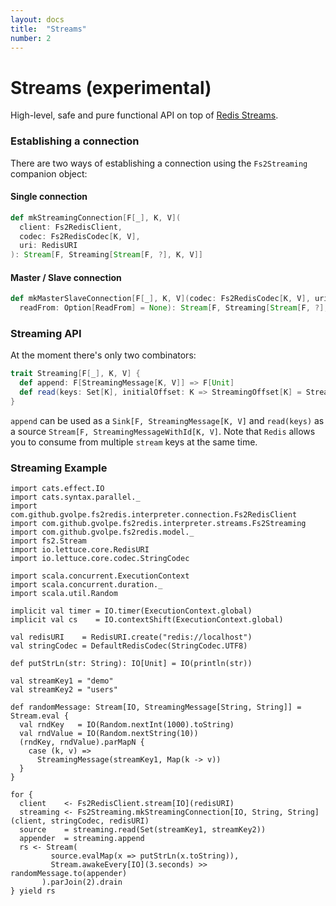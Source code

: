 ```yaml
---
layout: docs
title:  "Streams"
number: 2
---
```


# Streams (experimental)

High-level, safe and pure functional API on top of [Redis Streams](https://redis.io/topics/streams-intro).

### Establishing a connection

There are two ways of establishing a connection using the `Fs2Streaming` companion object:

#### Single connection

```scala
def mkStreamingConnection[F[_], K, V](
  client: Fs2RedisClient,
  codec: Fs2RedisCodec[K, V],
  uri: RedisURI
): Stream[F, Streaming[Stream[F, ?], K, V]]
```

#### Master / Slave connection

```scala
def mkMasterSlaveConnection[F[_], K, V](codec: Fs2RedisCodec[K, V], uris: RedisURI*)(
  readFrom: Option[ReadFrom] = None): Stream[F, Streaming[Stream[F, ?], K, V]]
```

### Streaming API

At the moment there's only two combinators:

```scala
trait Streaming[F[_], K, V] {
  def append: F[StreamingMessage[K, V]] => F[Unit]
  def read(keys: Set[K], initialOffset: K => StreamingOffset[K] = StreamingOffset.All[K]): F[StreamingMessageWithId[K, V]]
}
```

`append` can be used as a `Sink[F, StreamingMessage[K, V]` and `read(keys)` as a source `Stream[F, StreamingMessageWithId[K, V]`. Note that `Redis` allows you to consume from multiple `stream` keys at the same time.

### Streaming Example

```tut:silent
import cats.effect.IO
import cats.syntax.parallel._
import com.github.gvolpe.fs2redis.interpreter.connection.Fs2RedisClient
import com.github.gvolpe.fs2redis.interpreter.streams.Fs2Streaming
import com.github.gvolpe.fs2redis.model._
import fs2.Stream
import io.lettuce.core.RedisURI
import io.lettuce.core.codec.StringCodec

import scala.concurrent.ExecutionContext
import scala.concurrent.duration._
import scala.util.Random

implicit val timer = IO.timer(ExecutionContext.global)
implicit val cs    = IO.contextShift(ExecutionContext.global)

val redisURI    = RedisURI.create("redis://localhost")
val stringCodec = DefaultRedisCodec(StringCodec.UTF8)

def putStrLn(str: String): IO[Unit] = IO(println(str))

val streamKey1 = "demo"
val streamKey2 = "users"

def randomMessage: Stream[IO, StreamingMessage[String, String]] = Stream.eval {
  val rndKey   = IO(Random.nextInt(1000).toString)
  val rndValue = IO(Random.nextString(10))
  (rndKey, rndValue).parMapN {
    case (k, v) =>
      StreamingMessage(streamKey1, Map(k -> v))
  }
}

for {
  client    <- Fs2RedisClient.stream[IO](redisURI)
  streaming <- Fs2Streaming.mkStreamingConnection[IO, String, String](client, stringCodec, redisURI)
  source    = streaming.read(Set(streamKey1, streamKey2))
  appender  = streaming.append
  rs <- Stream(
         source.evalMap(x => putStrLn(x.toString)),
         Stream.awakeEvery[IO](3.seconds) >> randomMessage.to(appender)
       ).parJoin(2).drain
} yield rs
```

